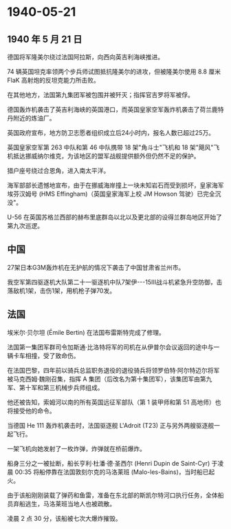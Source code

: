 # 1940-05-21

## 1940 年 5 月 21 日

德国将军隆美尔绕过法国阿拉斯，向西向英吉利海峡推进。

74 辆英国坦克率领两个步兵师试图抵抗隆美尔的进攻，但被隆美尔使用 8.8 厘米
FlaK 高射炮的反坦克能力所击败。

在其他地方，法国第九集团军被包围并被歼灭；指挥官吉罗将军被俘。

德国轰炸机袭击了英吉利海峡的英国港口，而英国皇家空军轰炸机袭击了荷兰鹿特丹附近的炼油厂。

英国政府宣布，地方防卫志愿者组织成立后24小时内，报名人数已超过25万。

英国皇家空军第 263 中队和第 46 中队携带 18 架"角斗士"飞机和 18
架"飓风"飞机抵达挪威纳尔维克，为该地区的盟军战舰提供额外但仍然不足的保护。

猎户座号绕过合恩角，进入南太平洋。

海军部部长遗憾地宣布，由于在挪威海岸撞上一块未知岩石而受到损坏，皇家海军埃芬汉姆号
(HMS Effingham)（英国皇家海军上校 JM Howson 驾驶）已完全沉没"。

U-56
在英国苏格兰西部的赫布里底群岛以北以及更北部的设得兰群岛地区开始了第九次巡逻。

## 中国

27架日本G3M轰炸机在无护航的情况下袭击了中国甘肃省兰州市。

我空军第四驱逐机大队第二十一驱逐机中队7架伊---15Ⅲ战斗机紧急升空防御，击落敌机1架，击伤1架，用机枪子弹70发。

## 法国

埃米尔·贝尔坦 (Émile Bertin) 在法国布雷斯特完成了修理。

法国第一集团军群司令加斯通·比洛特将军的司机在从伊普尔会议返回的途中与一辆卡车相撞，受了致命伤。

在法国巴黎，四年前以骑兵总监职务退役的退役骑兵将领罗伯特·阿尔特迈尔将军被马克西姆·魏刚召集，指挥
A
集团（后改名为第十集团军），该集团军由第九军、第十军和第三机械步兵师组成。

他还被告知，索姆河以南的所有英国远征军部队（第 1 装甲师和第 51
高地师）也将接受他的命令。

当德国 He 111 轰炸机袭击时，法国驱逐舰 L\'Adroit (T23)
正与另外两艘驱逐舰一起飞行。

一架飞机向她发射了一枚炸弹，炸弹就在桥前爆炸。

船身三分之一被扯断，船长亨利·杜潘·德·圣西尔 (Henri Dupin de Saint-Cyr)
于凌晨 00:35 将船停靠在法国敦刻尔克的马洛莱班
(Malo-les-Bains)，当时船已起火。

由于该船刚刚装载了弹药和鱼雷，准备在东北部的斯凯尔特河口执行任务，全体船员弃船逃生，马洛莱班当地人也被疏散。

凌晨 2 点 30 分，该船被七次大爆炸摧毁。

